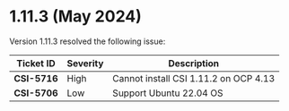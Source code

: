 # 1.11.3 (May 2024)

Version 1.11.3 resolved the following issue:

|Ticket ID|Severity|Description|
|---------|--------|-----------|
|**CSI-5716**|High|Cannot install CSI 1.11.2 on OCP 4.13|
|**CSI-5706**|Low|Support Ubuntu 22.04 OS|
